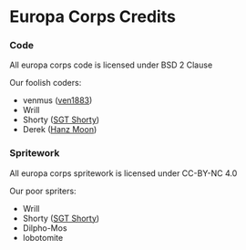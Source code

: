 # Europa Corps Credits

### Code
All europa corps code is licensed under BSD 2 Clause

Our foolish coders:
- venmus ([ven1883](https://github.com/ven1883))
- Wrill
- Shorty ([SGT Shorty](https://github.com/SGT-Shorty))
- Derek ([Hanz Moon](https://github.com/Hanz-Moon))

### Spritework
All europa corps spritework is licensed under CC-BY-NC 4.0

Our poor spriters:
- Wrill
- Shorty ([SGT Shorty](https://github.com/SGT-Shorty))
- Dilpho-Mos
- lobotomite
